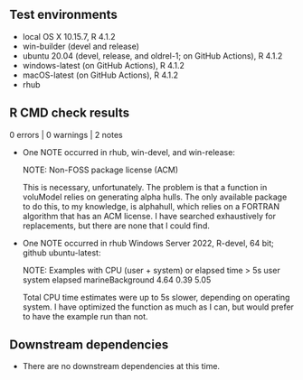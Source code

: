 ## Test environments
* local OS X 10.15.7, R 4.1.2
* win-builder (devel and release)
* ubuntu 20.04 (devel, release, and oldrel-1; on GitHub Actions), R 4.1.2
* windows-latest (on GitHub Actions), R 4.1.2
* macOS-latest (on GitHub Actions), R 4.1.2
* rhub

## R CMD check results

0 errors | 0 warnings | 2 notes

* One NOTE occurred in rhub, win-devel, and win-release:

    NOTE: Non-FOSS package license (ACM)

    This is necessary, unfortunately. The problem is that a function in voluModel relies on generating alpha hulls. The only available package to do this, to my knowledge, is alphahull, which relies on a FORTRAN algorithm that has an ACM license. I have searched exhaustively for replacements, but there are none that I could find.
    
* One NOTE occurred in rhub Windows Server 2022, R-devel, 64 bit; github ubuntu-latest:

  NOTE: Examples with CPU (user + system) or elapsed time > 5s
                   user system elapsed
  marineBackground 4.64   0.39    5.05

  Total CPU time estimates were up to 5s slower, depending on operating system. I have optimized the function as much as I can, but would prefer to have the example run than not.

## Downstream dependencies
* There are no downstream dependencies at this time.
